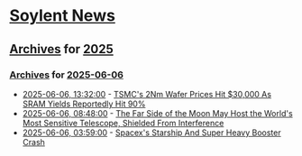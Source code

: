 # [Soylent News](../../../README.md)

## [Archives](../../index.md) for [2025](../index.md)

### [Archives](../../index.md) for [2025-06-06](index.md)

* [2025-06-06, 13:32:00](https://soylentnews.org/article.pl?sid=25/06/05/1054224&from=rss) - [TSMC's 2Nm Wafer Prices Hit $30,000 As SRAM Yields Reportedly Hit 90%](https://soylentnews.org/article.pl?sid=25/06/05/1054224&from=rss)
* [2025-06-06, 08:48:00](https://soylentnews.org/article.pl?sid=25/06/05/1051216&from=rss) - [The Far Side of the Moon May Host the World's Most Sensitive Telescope, Shielded From Interference](https://soylentnews.org/article.pl?sid=25/06/05/1051216&from=rss)
* [2025-06-06, 03:59:00](https://soylentnews.org/article.pl?sid=25/06/04/2236200&from=rss) - [Spacex's Starship And Super Heavy Booster Crash](https://soylentnews.org/article.pl?sid=25/06/04/2236200&from=rss)
